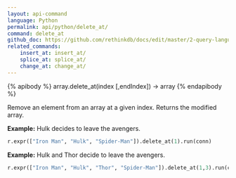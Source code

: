 ```yaml
---
layout: api-command 
language: Python
permalink: api/python/delete_at/
command: delete_at
github_doc: https://github.com/rethinkdb/docs/edit/master/2-query-language/api/python/document-manipulation/delete_at.md
related_commands:
    insert_at: insert_at/
    splice_at: splice_at/
    change_at: change_at/
---
```


{% apibody %}
array.delete_at(index [,endIndex]) → array
{% endapibody %}

Remove an element from an array at a given index. Returns the modified array.

__Example:__ Hulk decides to leave the avengers.

```py
r.expr(["Iron Man", "Hulk", "Spider-Man"]).delete_at(1).run(conn)
```

__Example:__ Hulk and Thor decide to leave the avengers.

```py
r.expr(["Iron Man", "Hulk", "Thor", "Spider-Man"]).delete_at(1,3).run(conn)
```


